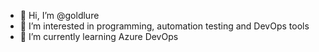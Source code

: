 - 👋 Hi, I’m @goldlure
- 👀 I’m interested in programming, automation testing and DevOps tools
- 🌱 I’m currently learning Azure DevOps

<!---
goldlure/goldlure is a ✨ special ✨ repository because its `README.md` (this file) appears on your GitHub profile.
You can click the Preview link to take a look at your changes.
--->
